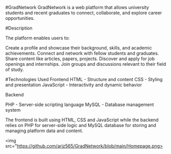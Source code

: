 #GradNetwork
GradNetwork is a web platform that allows university students and recent graduates to connect, collaborate, and explore career opportunities.

#Description

The platform enables users to:

Create a profile and showcase their background, skills, and academic achievements.
Connect and network with fellow students and graduates.
Share content like articles, papers, projects.
Discover and apply for job openings and internships.
Join groups and discussions relevant to their field of study.

#Technologies Used
Frontend
HTML - Structure and content
CSS - Styling and presentation
JavaScript - Interactivity and dynamic behavior

Backend

PHP - Server-side scripting language
MySQL - Database management system

The frontend is built using HTML, CSS and JavaScript while the backend relies on PHP for server-side logic and MySQL database for storing and managing platform data and content.

<img src="https://github.com/ariz565/GradNetwork/blob/main/Homepage.png>
